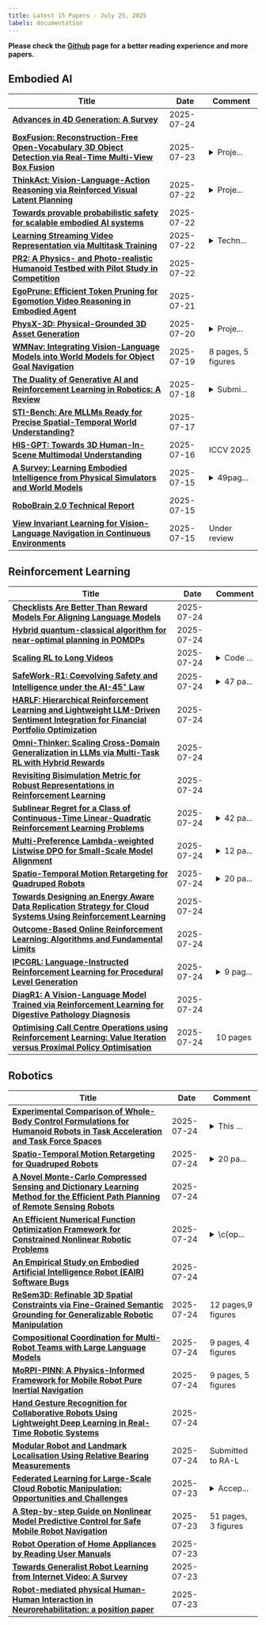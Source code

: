 ```yaml
---
title: Latest 15 Papers - July 25, 2025
labels: documentation
---
```

**Please check the [Github](https://github.com/zezhishao/MTS_Daily_ArXiv) page for a better reading experience and more papers.**

## Embodied AI
| **Title** | **Date** | **Comment** |
| --- | --- | --- |
| **[Advances in 4D Generation: A Survey](http://arxiv.org/abs/2503.14501v3)** | 2025-07-24 |  |
| **[BoxFusion: Reconstruction-Free Open-Vocabulary 3D Object Detection via Real-Time Multi-View Box Fusion](http://arxiv.org/abs/2506.15610v2)** | 2025-07-23 | <details><summary>Proje...</summary><p>Project page: https://lanlan96.github.io/BoxFusion/</p></details> |
| **[ThinkAct: Vision-Language-Action Reasoning via Reinforced Visual Latent Planning](http://arxiv.org/abs/2507.16815v1)** | 2025-07-22 | <details><summary>Proje...</summary><p>Project page: https://jasper0314-huang.github.io/thinkact-vla/</p></details> |
| **[Towards provable probabilistic safety for scalable embodied AI systems](http://arxiv.org/abs/2506.05171v2)** | 2025-07-22 |  |
| **[Learning Streaming Video Representation via Multitask Training](http://arxiv.org/abs/2504.20041v2)** | 2025-07-22 | <details><summary>Techn...</summary><p>Technical Report. Project Page: https://go2heart.github.io/streamformer</p></details> |
| **[PR2: A Physics- and Photo-realistic Humanoid Testbed with Pilot Study in Competition](http://arxiv.org/abs/2409.01559v2)** | 2025-07-22 |  |
| **[EgoPrune: Efficient Token Pruning for Egomotion Video Reasoning in Embodied Agent](http://arxiv.org/abs/2507.15428v1)** | 2025-07-21 |  |
| **[PhysX-3D: Physical-Grounded 3D Asset Generation](http://arxiv.org/abs/2507.12465v3)** | 2025-07-20 | <details><summary>Proje...</summary><p>Project page: https://physx-3d.github.io/</p></details> |
| **[WMNav: Integrating Vision-Language Models into World Models for Object Goal Navigation](http://arxiv.org/abs/2503.02247v5)** | 2025-07-19 | 8 pages, 5 figures |
| **[The Duality of Generative AI and Reinforcement Learning in Robotics: A Review](http://arxiv.org/abs/2410.16411v2)** | 2025-07-18 | <details><summary>Submi...</summary><p>Submitted for publication to Information Fusion</p></details> |
| **[STI-Bench: Are MLLMs Ready for Precise Spatial-Temporal World Understanding?](http://arxiv.org/abs/2503.23765v6)** | 2025-07-17 |  |
| **[HIS-GPT: Towards 3D Human-In-Scene Multimodal Understanding](http://arxiv.org/abs/2503.12955v2)** | 2025-07-16 | ICCV 2025 |
| **[A Survey: Learning Embodied Intelligence from Physical Simulators and World Models](http://arxiv.org/abs/2507.00917v2)** | 2025-07-15 | <details><summary>49pag...</summary><p>49pages, 25figures, 6tables, github repository avalible in https://github.com/NJU3DV-LoongGroup/Embodied-World-Models-Survey</p></details> |
| **[RoboBrain 2.0 Technical Report](http://arxiv.org/abs/2507.02029v3)** | 2025-07-15 |  |
| **[View Invariant Learning for Vision-Language Navigation in Continuous Environments](http://arxiv.org/abs/2507.08831v2)** | 2025-07-15 | Under review |

## Reinforcement Learning
| **Title** | **Date** | **Comment** |
| --- | --- | --- |
| **[Checklists Are Better Than Reward Models For Aligning Language Models](http://arxiv.org/abs/2507.18624v1)** | 2025-07-24 |  |
| **[Hybrid quantum-classical algorithm for near-optimal planning in POMDPs](http://arxiv.org/abs/2507.18606v1)** | 2025-07-24 |  |
| **[Scaling RL to Long Videos](http://arxiv.org/abs/2507.07966v2)** | 2025-07-24 | <details><summary>Code ...</summary><p>Code at https://github.com/NVlabs/Long-RL and model at https://huggingface.co/Efficient-Large-Model/LongVILA-R1-7B</p></details> |
| **[SafeWork-R1: Coevolving Safety and Intelligence under the AI-45$^{\circ}$ Law](http://arxiv.org/abs/2507.18576v1)** | 2025-07-24 | <details><summary>47 pa...</summary><p>47 pages, 18 figures, authors are listed in alphabetical order by their last names</p></details> |
| **[HARLF: Hierarchical Reinforcement Learning and Lightweight LLM-Driven Sentiment Integration for Financial Portfolio Optimization](http://arxiv.org/abs/2507.18560v1)** | 2025-07-24 |  |
| **[Omni-Thinker: Scaling Cross-Domain Generalization in LLMs via Multi-Task RL with Hybrid Rewards](http://arxiv.org/abs/2507.14783v2)** | 2025-07-24 |  |
| **[Revisiting Bisimulation Metric for Robust Representations in Reinforcement Learning](http://arxiv.org/abs/2507.18519v1)** | 2025-07-24 |  |
| **[Sublinear Regret for a Class of Continuous-Time Linear-Quadratic Reinforcement Learning Problems](http://arxiv.org/abs/2407.17226v6)** | 2025-07-24 | <details><summary>42 pa...</summary><p>42 pages, 4 figures. Accepted for publication in SIAM Journal on Control and Optimization (2025)</p></details> |
| **[Multi-Preference Lambda-weighted Listwise DPO for Small-Scale Model Alignment](http://arxiv.org/abs/2506.19780v5)** | 2025-07-24 | <details><summary>12 pa...</summary><p>12 pages, 12 figures, appendix included. To appear in Proceedings of AAAI 2026. Code: https://github.com/yuhui15/Multi-Preference-Lambda-weighted-DPO</p></details> |
| **[Spatio-Temporal Motion Retargeting for Quadruped Robots](http://arxiv.org/abs/2404.11557v3)** | 2025-07-24 | <details><summary>20 pa...</summary><p>20 pages, 12 figures, videos available at https://taerimyoon.me/Spatio-Temporal-Motion-Retargeting-for-Quadruped-Robots/</p></details> |
| **[Towards Designing an Energy Aware Data Replication Strategy for Cloud Systems Using Reinforcement Learning](http://arxiv.org/abs/2507.18459v1)** | 2025-07-24 |  |
| **[Outcome-Based Online Reinforcement Learning: Algorithms and Fundamental Limits](http://arxiv.org/abs/2505.20268v2)** | 2025-07-24 |  |
| **[IPCGRL: Language-Instructed Reinforcement Learning for Procedural Level Generation](http://arxiv.org/abs/2503.12358v4)** | 2025-07-24 | <details><summary>9 pag...</summary><p>9 pages, 9 figures, 3 tables, accepted to Conference on Games 2025</p></details> |
| **[DiagR1: A Vision-Language Model Trained via Reinforcement Learning for Digestive Pathology Diagnosis](http://arxiv.org/abs/2507.18433v1)** | 2025-07-24 |  |
| **[Optimising Call Centre Operations using Reinforcement Learning: Value Iteration versus Proximal Policy Optimisation](http://arxiv.org/abs/2507.18398v1)** | 2025-07-24 | 10 pages |

## Robotics
| **Title** | **Date** | **Comment** |
| --- | --- | --- |
| **[Experimental Comparison of Whole-Body Control Formulations for Humanoid Robots in Task Acceleration and Task Force Spaces](http://arxiv.org/abs/2507.18502v1)** | 2025-07-24 | <details><summary>This ...</summary><p>This paper has been accepted for publication in 2025 IEEE/RSJ International Conference on Intelligent Robots and Systems (IROS 2025). - Link to video: https://youtu.be/Nfm50ycz-FU</p></details> |
| **[Spatio-Temporal Motion Retargeting for Quadruped Robots](http://arxiv.org/abs/2404.11557v3)** | 2025-07-24 | <details><summary>20 pa...</summary><p>20 pages, 12 figures, videos available at https://taerimyoon.me/Spatio-Temporal-Motion-Retargeting-for-Quadruped-Robots/</p></details> |
| **[A Novel Monte-Carlo Compressed Sensing and Dictionary Learning Method for the Efficient Path Planning of Remote Sensing Robots](http://arxiv.org/abs/2507.18462v1)** | 2025-07-24 |  |
| **[An Efficient Numerical Function Optimization Framework for Constrained Nonlinear Robotic Problems](http://arxiv.org/abs/2501.17349v3)** | 2025-07-24 | <details><summary>\c{op...</summary><p>\c{opyright} 2025 the authors. This work has been accepted to IFAC for publication under a Creative Commons Licence CC-BY-NC-ND. - Implementation: https://github.com/ssovukluk/ENFORCpp</p></details> |
| **[An Empirical Study on Embodied Artificial Intelligence Robot (EAIR) Software Bugs](http://arxiv.org/abs/2507.18267v1)** | 2025-07-24 |  |
| **[ReSem3D: Refinable 3D Spatial Constraints via Fine-Grained Semantic Grounding for Generalizable Robotic Manipulation](http://arxiv.org/abs/2507.18262v1)** | 2025-07-24 | 12 pages,9 figures |
| **[Compositional Coordination for Multi-Robot Teams with Large Language Models](http://arxiv.org/abs/2507.16068v2)** | 2025-07-24 | 9 pages, 4 figures |
| **[MoRPI-PINN: A Physics-Informed Framework for Mobile Robot Pure Inertial Navigation](http://arxiv.org/abs/2507.18206v1)** | 2025-07-24 | 9 pages, 5 figures |
| **[Hand Gesture Recognition for Collaborative Robots Using Lightweight Deep Learning in Real-Time Robotic Systems](http://arxiv.org/abs/2507.10055v2)** | 2025-07-24 |  |
| **[Modular Robot and Landmark Localisation Using Relative Bearing Measurements](http://arxiv.org/abs/2507.18070v1)** | 2025-07-24 | Submitted to RA-L |
| **[Federated Learning for Large-Scale Cloud Robotic Manipulation: Opportunities and Challenges](http://arxiv.org/abs/2507.17903v1)** | 2025-07-23 | <details><summary>Accep...</summary><p>Accepted for Presentation at IEEE International Conference on Machine Learning and Cybernetics (ICMLC) 2025</p></details> |
| **[A Step-by-step Guide on Nonlinear Model Predictive Control for Safe Mobile Robot Navigation](http://arxiv.org/abs/2507.17856v1)** | 2025-07-23 | 51 pages, 3 figures |
| **[Robot Operation of Home Appliances by Reading User Manuals](http://arxiv.org/abs/2505.20424v2)** | 2025-07-23 |  |
| **[Towards Generalist Robot Learning from Internet Video: A Survey](http://arxiv.org/abs/2404.19664v5)** | 2025-07-23 |  |
| **[Robot-mediated physical Human-Human Interaction in Neurorehabilitation: a position paper](http://arxiv.org/abs/2507.17561v1)** | 2025-07-23 |  |

